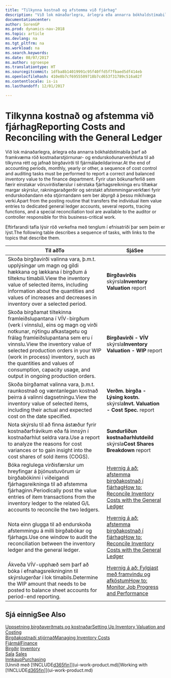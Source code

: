 ```yaml
---
title: "Tilkynna kostnað og afstemma við fjárhag"
description: "Við lok mánaðarlegra, árlegra eða annarra bókhaldstímabila þarf að framkvæma röð kostnaðarstjórnunar- og endurskoðunarverkhluta til að tilkynna rétt og jafnað birgðavirði til fjármáladeildarinnar. Fyrir utan bókunarferlið sem færir einstakar vöruvirðisfærslur í sérstaka fjárhagsreikninga eru tiltækar margar skýrslur, rakningaraðgerðir og sérstakt afstemmingarverkfæri fyrir endurskoðandann eða stjórnandann sem ber ábyrgð á þessu mikilvæga verki."
documentationcenter: 
author: SorenGP
ms.prod: dynamics-nav-2018
ms.topic: article
ms.devlang: na
ms.tgt_pltfrm: na
ms.workload: na
ms.search.keywords: 
ms.date: 08/07/2017
ms.author: sgroespe
ms.translationtype: HT
ms.sourcegitcommit: 1dfba8b14019991c95f40ffd5f7fbaed5df414eb
ms.openlocfilehash: 410e8b7cf6955509718b7cd653f31789c516a82f
ms.contentlocale: is-is
ms.lasthandoff: 12/01/2017

---
```

# <a name="reporting-costs-and-reconciling-with-the-general-ledger"></a><span data-ttu-id="7c405-104">Tilkynna kostnað og afstemma við fjárhag</span><span class="sxs-lookup"><span data-stu-id="7c405-104">Reporting Costs and Reconciling with the General Ledger</span></span>
<span data-ttu-id="7c405-105">Við lok mánaðarlegra, árlegra eða annarra bókhaldstímabila þarf að framkvæma röð kostnaðarstjórnunar- og endurskoðunarverkhluta til að tilkynna rétt og jafnað birgðavirði til fjármáladeildarinnar.</span><span class="sxs-lookup"><span data-stu-id="7c405-105">At the end of accounting periods, monthly, yearly or other, a sequence of cost control and auditing tasks must be performed to report a correct and balanced inventory value to the finance department.</span></span> <span data-ttu-id="7c405-106">Fyrir utan bókunarferlið sem færir einstakar vöruvirðisfærslur í sérstaka fjárhagsreikninga eru tiltækar margar skýrslur, rakningaraðgerðir og sérstakt afstemmingarverkfæri fyrir endurskoðandann eða stjórnandann sem ber ábyrgð á þessu mikilvæga verki.</span><span class="sxs-lookup"><span data-stu-id="7c405-106">Apart from the posting routine that transfers the individual item value entries to dedicated general ledger accounts, several reports, tracing functions, and a special reconciliation tool are available to the auditor or controller responsible for this business-critical work.</span></span>  

 <span data-ttu-id="7c405-107">Eftirfarandi tafla lýsir röð verkefna með tenglum í efnisatriði þar sem þeim er lýst.</span><span class="sxs-lookup"><span data-stu-id="7c405-107">The following table describes a sequence of tasks, with links to the topics that describe them.</span></span>   

|<span data-ttu-id="7c405-108">**Til að**</span><span class="sxs-lookup"><span data-stu-id="7c405-108">**To**</span></span>|<span data-ttu-id="7c405-109">**Sjá**</span><span class="sxs-lookup"><span data-stu-id="7c405-109">**See**</span></span>|  
|------------|-------------|  
|<span data-ttu-id="7c405-110">Skoða birgðavirði valinna vara, þ.m.t. upplýsingar um magn og gildi hækkana og lækkana í birgðum á tilteknu tímabili.</span><span class="sxs-lookup"><span data-stu-id="7c405-110">View the inventory value of selected items, including information about the quantities and values of increases and decreases in inventory over a selected period.</span></span>|<span data-ttu-id="7c405-111">**Birgðavirðis** skýrsla</span><span class="sxs-lookup"><span data-stu-id="7c405-111">**Inventory Valuation** report</span></span>|  
|<span data-ttu-id="7c405-112">Skoða birgðamat tiltekinna framleiðslupantana í VÍV-birgðum (verk í vinnslu), eins og magn og virði notkunar, nýtingu afkastagetu og frálag framleiðslupantana sem eru í vinnslu.</span><span class="sxs-lookup"><span data-stu-id="7c405-112">View the inventory value of selected production orders in your WIP (work in process) inventory, such as the quantities and values of consumption, capacity usage, and output in ongoing production orders.</span></span>|<span data-ttu-id="7c405-113">**Birgðavirði - VÍV** skýrsla</span><span class="sxs-lookup"><span data-stu-id="7c405-113">**Inventory Valuation - WIP** report</span></span>|  
|<span data-ttu-id="7c405-114">Skoða birgðamat valinna vara, þ.m.t. raunkostnað og væntanlegan kostnað þeirra á valinni dagsetningu.</span><span class="sxs-lookup"><span data-stu-id="7c405-114">View the inventory value of selected items, including their actual and expected cost on the date specified.</span></span>|<span data-ttu-id="7c405-115">**Verðm. birgða - Lýsing kostn.** skýrsla</span><span class="sxs-lookup"><span data-stu-id="7c405-115">**Invt. Valuation - Cost Spec.** report</span></span>|  
|<span data-ttu-id="7c405-116">Nota skýrslu til að finna ástæður fyrir kostnaðarfrávikum eða fá innsýn í kostnaðarhlut seldra vara.</span><span class="sxs-lookup"><span data-stu-id="7c405-116">Use a report to analyze the reasons for cost variances or to gain insight into the cost shares of sold items (COGS).</span></span>|<span data-ttu-id="7c405-117">**Sundurliðun kostnaðarhlutdeild** skýrsla</span><span class="sxs-lookup"><span data-stu-id="7c405-117">**Cost Shares Breakdown** report</span></span>|  
|<span data-ttu-id="7c405-118">Bóka reglulega virðisfærslur um hreyfingar á þjónustuvörum úr birgðabókinni í viðeigandi fjárhagsreikninga til að afstemma fjárhaginn.</span><span class="sxs-lookup"><span data-stu-id="7c405-118">Periodically post the value entries of item transactions from the inventory ledger to the related G/L accounts to reconcile the two ledgers.</span></span>|[<span data-ttu-id="7c405-119">Hvernig á að: afstemma birgðakostnað í fjárhag</span><span class="sxs-lookup"><span data-stu-id="7c405-119">How to: Reconcile Inventory Costs with the General Ledger</span></span>](finance-how-to-post-inventory-costs-to-the-general-ledger.md)|  
|<span data-ttu-id="7c405-120">Nota einn glugga til að endurskoða afstemmingu á milli birgðabókar og fjárhags.</span><span class="sxs-lookup"><span data-stu-id="7c405-120">Use one window to audit the reconciliation between the inventory ledger and the general ledger.</span></span>|[<span data-ttu-id="7c405-121">Hvernig á að: afstemma birgðakostnað í fjárhag</span><span class="sxs-lookup"><span data-stu-id="7c405-121">How to: Reconcile Inventory Costs with the General Ledger</span></span>](finance-how-to-post-inventory-costs-to-the-general-ledger.md)|  
|<span data-ttu-id="7c405-122">Ákveða VÍV-upphæð sem þarf að bóka í efnahagsreikninginn til skýrslugerðar í lok tímabils.</span><span class="sxs-lookup"><span data-stu-id="7c405-122">Determine the WIP amount that needs to be posted to balance sheet accounts for period-end reporting.</span></span>|[<span data-ttu-id="7c405-123">Hvernig á að: Fylgjast með framvindu og afköstum</span><span class="sxs-lookup"><span data-stu-id="7c405-123">How to: Monitor Job Progress and Performance</span></span>](projects-how-monitor-progress-performance.md)|

## <a name="see-also"></a><span data-ttu-id="7c405-124">Sjá einnig</span><span class="sxs-lookup"><span data-stu-id="7c405-124">See Also</span></span>  
[<span data-ttu-id="7c405-125">Uppsetning birgðaverðmats og kostnaðar</span><span class="sxs-lookup"><span data-stu-id="7c405-125">Setting Up Inventory Valuation and Costing</span></span>](finance-set-up-inventory-valuation-and-costing.md)  
[<span data-ttu-id="7c405-126">Birgðakostnaði stjórnað</span><span class="sxs-lookup"><span data-stu-id="7c405-126">Managing Inventory Costs</span></span>](finance-manage-inventory-costs.md)  
[<span data-ttu-id="7c405-127">Fjármál</span><span class="sxs-lookup"><span data-stu-id="7c405-127">Finance</span></span>](finance.md)  
<span data-ttu-id="7c405-128">[Birgðir](inventory-manage-inventory.md) </span><span class="sxs-lookup"><span data-stu-id="7c405-128">[Inventory](inventory-manage-inventory.md) </span></span>  
<span data-ttu-id="7c405-129">[Sala](sales-manage-sales.md) </span><span class="sxs-lookup"><span data-stu-id="7c405-129">[Sales](sales-manage-sales.md) </span></span>  
[<span data-ttu-id="7c405-130">Innkaup</span><span class="sxs-lookup"><span data-stu-id="7c405-130">Purchasing</span></span>](purchasing-manage-purchasing.md)  
<span data-ttu-id="7c405-131">[Unnið með [!INCLUDE[d365fin](includes/d365fin_md.md)]](ui-work-product.md)</span><span class="sxs-lookup"><span data-stu-id="7c405-131">[Working with [!INCLUDE[d365fin](includes/d365fin_md.md)]](ui-work-product.md)</span></span>

